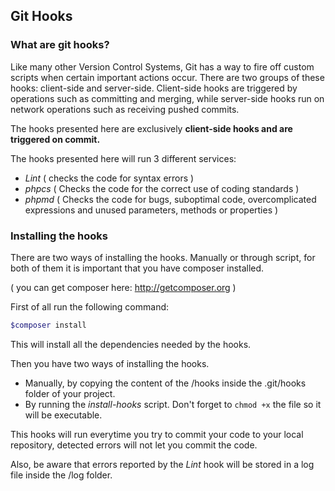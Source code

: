 ## Git Hooks

### What are git hooks?
Like many other Version Control Systems, Git has a way to fire off custom scripts when certain important actions occur. There are two groups of these hooks: client-side and server-side. Client-side hooks are triggered by operations such as committing and merging, while server-side hooks run on network operations such as receiving pushed commits.

The hooks presented here are exclusively **client-side hooks and are triggered on commit.**

The hooks presented here will run 3 different services:

- *Lint* ( checks the code for syntax errors )
- *phpcs* ( Checks the code for the correct use of coding standards )
- *phpmd* ( Checks the code for bugs, suboptimal code, overcomplicated expressions and unused parameters, methods or properties )

### Installing the hooks

There are two ways of installing the hooks. Manually or through script, for both of them it is important that you have composer installed.

( you can get composer here: <http://getcomposer.org> )

First of all run the following command:

```sh
$composer install
```

This will install all the dependencies needed by the hooks.

Then you have two ways of installing the hooks.

- Manually, by copying the content of the /hooks inside the .git/hooks folder of your project.
- By running the *install-hooks* script. Don't forget to `chmod +x` the file so it will be executable.

This hooks will run everytime you try to commit your code to your local repository, detected errors will not let you commit the code.

Also, be aware that errors reported by the *Lint* hook will be stored in a log file inside the /log folder.
